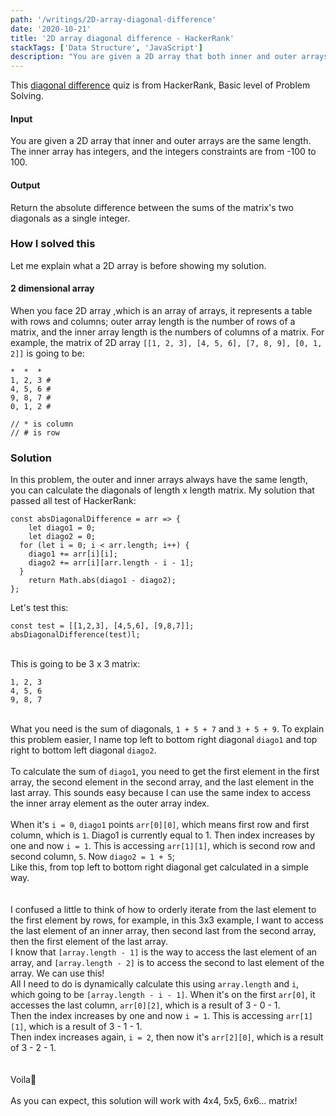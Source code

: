 ```yaml
---
path: '/writings/2D-array-diagonal-difference'
date: '2020-10-21'
title: '2D array diagonal difference - HackerRank'
stackTags: ['Data Structure', 'JavaScript']
description: "You are given a 2D array that both inner and outer arrays have the same length. Return the absolute difference between sums of matrix's two diagonals. I solved this with JavaScript."
---
```


This [diagonal difference](https://www.hackerrank.com/challenges/diagonal-difference/problem) quiz is from HackerRank, Basic level of Problem Solving.

#### Input

You are given a 2D array that inner and outer arrays are the same length. The inner array has integers, and the integers constraints are from -100 to 100.

#### Output

Return the absolute difference between the sums of the matrix's two diagonals as a single integer.

### How I solved this

Let me explain what a 2D array is before showing my solution.

#### 2 dimensional array

When you face 2D array ,which is an array of arrays, it represents a table with rows and columns; outer array length is the number of rows of a matrix, and the inner array length is the numbers of columns of a matrix.
For example, the matrix of 2D array `[[1, 2, 3], [4, 5, 6], [7, 8, 9], [0, 1, 2]]` is going to be:

```
*  *  *
1, 2, 3 #
4, 5, 6 #
9, 8, 7 #
0, 1, 2 #

// * is column
// # is row
```

### Solution

In this problem, the outer and inner arrays always have the same length, you can calculate the diagonals of length x length matrix.
My solution that passed all test of HackerRank:

```
const absDiagonalDifference = arr => {
    let diago1 = 0;
    let diago2 = 0;
  for (let i = 0; i < arr.length; i++) {
    diago1 += arr[i][i];
    diago2 += arr[i][arr.length - i - 1];
  }
    return Math.abs(diago1 - diago2);
};
```

Let's test this:

```
const test = [[1,2,3], [4,5,6], [9,8,7]];
absDiagonalDifference(test)l;
```

\
This is going to be 3 x 3 matrix:

```
1, 2, 3
4, 5, 6
9, 8, 7
```

\
What you need is the sum of diagonals, `1 + 5 + 7` and `3 + 5 + 9`.
To explain this problem easier, I name top left to bottom right diagonal `diago1` and top right to bottom left diagonal `diago2`.
\
\
To calculate the sum of `diago1`, you need to get the first element in the first array, the second element in the second array, and the last element in the last array. This sounds easy because I can use the same index to access the inner array element as the outer array index.
\
\
When it's `i = 0`, `diago1` points `arr[0][0]`, which means first row and first column, which is `1`. Diago1 is currently equal to 1.
Then index increases by one and now `i = 1`. This is accessing `arr[1][1]`, which is second row and second column, `5`. Now `diago2 = 1 + 5`;
\
Like this, from top left to bottom right diagonal get calculated in a simple way.
\
\
\
I confused a little to think of how to orderly iterate from the last element to the first element by rows, for example, in this 3x3 example, I want to access the last element of an inner array, then second last from the second array, then the first element of the last array.
\
I know that `[array.length - 1]` is the way to access the last element of an array, and `[array.length - 2]` is to access the second to last element of the array. We can use this!
\
All I need to do is dynamically calculate this using `array.length` and `i`, which going to be `[array.length - i - 1]`.
When it's on the first `arr[0]`, it accesses the last column, `arr[0][2]`, which is a result of 3 - 0 - 1.
\
Then the index increases by one and now `i = 1`. This is accessing `arr[1][1]`, which is a result of 3 - 1 - 1.
\
Then index increases again, `i = 2`, then now it's `arr[2][0]`, which is a result of 3 - 2 - 1.
\
\
\
Voila🥳
\
\
As you can expect, this solution will work with 4x4, 5x5, 6x6... matrix!
